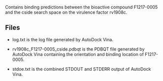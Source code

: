 Contains binding predictions between the bioactive compound F1217-0005 and the cside search space on the virulence factor rv1908c.

## Files

- log.txt is the log file generated by AutoDock Vina.

- rv1908c_F1217-0005_cside.pdbqt is the PDBQT file generated by AutoDock Vina containing the orientation and binding location of F1217-0005.

- stdoe.txt is the combined STDOUT and STDERR output of AutoDock Vina.

